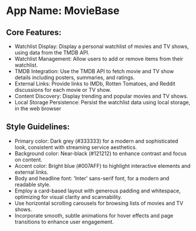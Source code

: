 # **App Name**: MovieBase

## Core Features:

- Watchlist Display: Display a personal watchlist of movies and TV shows, using data from the TMDB API.
- Watchlist Management: Allow users to add or remove items from their watchlist.
- TMDB Integration: Use the TMDB API to fetch movie and TV show details including posters, summaries, and ratings.
- External Links: Provide links to IMDb, Rotten Tomatoes, and Reddit discussions for each movie or TV show.
- Content Discovery: Display trending and popular movies and TV shows.
- Local Storage Persistence: Persist the watchlist data using local storage, in the web browser

## Style Guidelines:

- Primary color: Dark grey (#333333) for a modern and sophisticated look, consistent with streaming service aesthetics.
- Background color: Near-black (#121212) to enhance contrast and focus on content.
- Accent color: Bright blue (#007AFF) to highlight interactive elements and external links.
- Body and headline font: 'Inter' sans-serif font, for a modern and readable style.
- Employ a card-based layout with generous padding and whitespace, optimizing for visual clarity and scannability.
- Use horizontal scrolling carousels for browsing lists of movies and TV shows.
- Incorporate smooth, subtle animations for hover effects and page transitions to enhance user engagement.